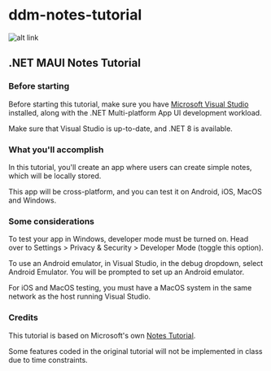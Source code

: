 # ddm-notes-tutorial

![alt link](https://techcommunity.microsoft.com/t5/image/serverpage/image-id/420301iC98A0569F912BC06/image-size/large?v=v2&px=999)

## .NET MAUI Notes Tutorial

### Before starting

Before starting this tutorial, make sure you have [Microsoft Visual Studio](https://visualstudio.microsoft.com/vs/) installed, along with the .NET Multi-platform App UI development workload.

Make sure that Visual Studio is up-to-date, and .NET 8 is available.

### What you'll accomplish

In this tutorial, you'll create an app where users can create simple notes, which will be locally stored.

This app will be cross-platform, and you can test it on Android, iOS, MacOS and Windows.

### Some considerations
To test your app in Windows, developer mode must be turned on. 
Head over to Settings > Privacy & Security > Developer Mode (toggle this option).

To use an Android emulator, in Visual Studio, in the debug dropdown, select Android Emulator. 
You will be prompted to set up an Android emulator.

For iOS and MacOS testing, you must have a MacOS system in the same network as the host running Visual Studio.

### Credits
This tutorial is based on Microsoft's own [Notes Tutorial](https://learn.microsoft.com/en-us/dotnet/maui/tutorials/notes-app/?view=net-maui-8.0). 

Some features coded in the original tutorial will not be implemented in class due to time constraints.
